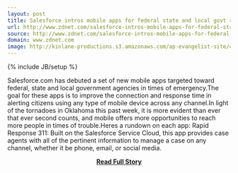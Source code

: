 ```yaml
---
layout: post
title: Salesforce intros mobile apps for federal state and local govt response
url: http://www.zdnet.com/salesforce-intros-mobile-apps-for-federal-state-and-local-govt-response-7000015749/
source: http://www.zdnet.com/salesforce-intros-mobile-apps-for-federal-state-and-local-govt-response-7000015749/
domain: www.zdnet.com
image: http://kinlane-productions.s3.amazonaws.com/ap-evangelist-site/curated/screenshots/9013_www_zdnet_com.png
---
```

{% include JB/setup %}<p>Salesforce.com has debuted a set of new mobile apps targeted toward federal, state and local government agencies in times of emergency.The goal for these apps is to improve the connection and response time in alerting citizens using any type of mobile device across any channel.In light of the tornadoes in Oklahoma this past week, it is more evident than ever that ever second counts, and mobile offers more opportunities to reach more people in times of trouble.Heres a rundown on each app: Rapid Response 311: Built on the Salesforce Service Cloud, this app provides case agents with all of the pertinent information to manage a case on any channel, whether it be phone, email, or social media.</p>
<center><p><a href="http://www.zdnet.com/salesforce-intros-mobile-apps-for-federal-state-and-local-govt-response-7000015749/" style='padding:25px; font-sze:18px; font-weight: bold;'>Read Full Story</a></p></center>
